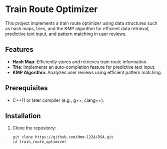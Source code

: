 # Train Route Optimizer

This project implements a train route optimizer using data structures such as hash maps, tries, and the KMP algorithm for efficient data retrieval, predictive text input, and pattern matching in user reviews.

## Features

- **Hash Map**: Efficiently stores and retrieves train route information.
- **Trie**: Implements an auto-completion feature for predictive text input.
- **KMP Algorithm**: Analyzes user reviews using efficient pattern matching.

## Prerequisites

- C++11 or later compiler (e.g., g++, clang++).
  
## Installation

1. Clone the repository:
   ```bash
   git clone https://github.com/Hmm-1224/DSA.git
   cd train_route_optimizer
